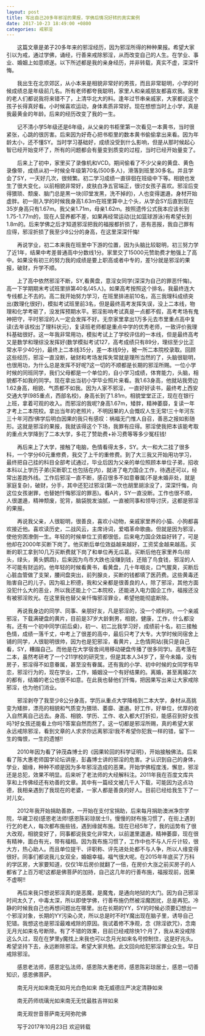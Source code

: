 ```yaml
---
layout: post
title: 写出自己20多年邪淫的果报，学佛后情况好转的真实案例
date: 2017-10-23 18:49:00 +0800
categories: 戒邪淫
---
```


　　这篇文章是弟子20多年来的邪淫经历，因为邪淫所得的种种果报。希望大家引以为戒，通过学佛，诵经，行善来戒除邪淫，从而改变自己的人生。在学业、事业、婚姻上如意顺遂。以下所述都是我的亲身经历，并非转载，真实不虚，深深忏悔。
　　我出生在北京郊区，从小本来是相貌非常好的男孩，而且非常聪明，小学的时候成绩总是年级前几名。所有老师都夸我聪明，家里人和亲戚朋友都喜欢我。家里的老人们都说我将来错不了，上清华北大的料。逢年过节串亲戚家，大家都说这个孩子长得真好看。小时候喜欢运动，身体素质非常好。现在想想当时上小学，真是我最黄金的年龄。后来的经历改变了我的一生。
　　记不清小学5年级还是6年级，从父亲的书柜里第一次看见一本黄书，当时很紧张，心跳的很厉害。后来因为好奇心把书柜里的数本黄书偷偷拿出来看。因为年龄太小，还不懂SY。当时学习基础好，成绩没受到什么影响，但是从那时候起心智已经开始变坏了，所有的问题都会有量变到质变的过程，当时已经开始量变了。
　　后来上了初中，家里买了录像机和VCD。期间偷看了不少父亲的黄盘、黄色录像带，成绩从初一时候全年级第70名(500多人)，滑落到班里30多名。并且学会了SY，一天好几次，很频繁。初二学习成绩一直徘徊在班级中下等。相貌也发生了很大变化，以前相貌非常好，皮肤白净五官端正，很讨女孩子喜欢。邪淫后变得猥琐、颓废、脑门总是黑一块(印堂发黑，洗不掉的)，人也变得邋遢，身材开始虚胖。初一刚入学的时候我身高1.63m在班里算中上个头，从学会SY后直到现在35岁身高只有1.67m。我父亲1.71m，母亲1.62m。按照遗传公式我本应该长到1.75-1.77m的，现在人营养都不差，如果再经常运动(比如篮球游泳)有希望长到1.8m的。后来学佛之后才知道邪淫把我的福报都折损了，恶有恶报，我自己罪有应得，邪淫折损了我至少8公分的身高，在这里深深忏悔!
　　再说学业，初二本来我在班里中下游的位置，因为头脑比较聪明，初三努力学了近1年，结果中考差普通高中分数线1分。家里交了15000元赞助费才勉强上了高中。如果没有初三的努力我的成绩是要上职高或者中专的，差1分就是邪淫的果报，破财，升学不顺。
　　上了高中依然邪淫不断，SY,看黄盘，意淫女同学(深深为自己的罪恶忏悔)。高一下学期期末考试班里排第40名(45人)。如果高考按照这个排名，我最终连大专线都上不去的。高二我开始努力学习，在班里排进前10名，高三我理科成绩突出(数理化很好)，模拟考试班里前3名，但是最终高考发挥失误，没上二本线，物理和化学考砸了，没发挥预期水平。邪淫影响考试真是一点都不假，高考考场有鬼神把守，平时邪淫的人一定会发挥不好。无奈家里拿出1万多元去市里重点高中复读(去年该校出了理科状元)，复读班老师都是重点中学的优秀老师，一致评价我理科基础很好。这一年我非常用功，模拟考试上了学校评估的一本线，但是最终高考又是数学和理综没发挥好(数学模拟考试127，高考成绩只有89分，理综至少比正常水平少40分)，最终上二本线35分，差一本线9分，被一所二本院校录取。回顾这些经历，邪淫一直没断，破财和考场发挥失常就是理所当然的了，头脑很聪明，也很用功，为什么总是发挥不好呢?这一切的不顺都是长期的邪淫所赐。一位小学时候的同班同学，我们父母都是一个单位的，自小学习成绩，体育能力，头脑，相貌都不如我的同学。现在拿出当初小学毕业照片来看。我1.63身高，他就站我旁边1.62身高，相貌、气质都不如我。因为人家不邪淫，一直好好读书，最终考上西安交通大学(985重点，西部名校)，身高长到了1.81m，相貌堂堂正正，现在在银行上班，拿着可观的收入。而邪淫的我呢?身高1.67m，矮胖，精神萎靡，复读一年才考上二本院校。拿出当年的老照片，不明因果的人会慨叹人生无常!三十年河东三十年河西!佛学后明白因果的我只有感叹：祸福无门惟人自召，善恶之报如影随形。这就是邪淫的果报，我就该得这个下场，我罪有应得。邪淫使我把本该能考取的重点大学降到了二本大学，多花了赞助费+补习费等等多少冤枉钱!
　　再后来上了大学，接触了电脑，色情看得太多，SY。大一和大二挂了很多科，一个学分60元重修费，我交了上千的重修费。到了大三我又开始用功学习，最终把自己挂的科目全部考试通过，毕业后因为父亲的单位照顾本单位子弟，招收本科以上学历子弟(买断职工也包括在内)，就进了电力国企工作，待遇还可以，经常出差跑外线。工作后邪淫一直不断，感召很多不如意眷属(不是未婚非处，就是家庭复杂)，破财，分手，其中还犯过邪淫(第一次也胡里胡涂没了，深深忏悔，向这位女孩谢罪，也替她忏悔邪淫的罪恶)。看A片，SY一直没断。工作也很不顺，人很邋遢，精神颓废，驼背，脑袋脱发油腻，一直被同事和领导讨厌，这都是邪淫的果报。
　　再说我父亲，人很聪明，很善良，喜欢小动物，亲戚家里养的小猫、小狗都喜欢接近他。喜欢读历史，二战风云，主席诗词，爱唱革命歌曲。但就是因为邪淫，使他穷困潦倒一生。年轻的时候单位工资都很低，后来电力国企效益好转了，可是他却在2000年买断下岗了。他买断后单位效益越来越好，工资奖金越来越高。买断的职工拿到10几万买断费就下岗了和单位再无瓜葛。买断后他在家里养鸟(棕头，绿头，黄头鹦鹉)，后来因为鸟市大跌也没赚到钱，还赔了鸟食钱，邪淫的人不可能有财运的。他年轻的时候看黄书，看黄盘，几十年咽炎，口气腥臭，买断后心脏血管做了支架，腰间盘突出，前列腺炎，买断的钱都填了医药费。这些黄毒还贻害自己的儿子。因为祖上积德，我和父亲都是很善良的人，除了邪淫，其他方面没犯什么大的恶业，所以我还能上个二本院校，还能进入电力国企工作，福报还没有被邪淫败光。在这里我也替父亲忏悔邪淫罪业，希望他能彻底断除。
　　再说我身边的同学、同事、亲朋好友，凡是邪淫的，没一个顺利的。一个亲戚邪淫，下载满硬盘的黄片，目前是37岁大龄剩男，相貌，健康，工作，什么都没有。还有一个初中同学(前后桌)，初一、初二比我学习好，成绩前十名，初三接触色情，成绩一落千丈，中考上了很差的高中，最后只考了大专。大学时候同宿舍上铺的同学，人很聪明很帅，因为也是犯邪淫，看黄片，上色情网站(我只是自己看，SY，糟蹋自己。而他是在大学宿舍间用移动硬盘传播了很多同学)。高考落在二本，虽然考研考了一个211学校的研究生，但是其本人34岁了，至今未婚，没有房子，邪淫得不如意眷属，甚至没有眷属。还有我的小学、初中时候的女同学有早恋，邪淫行为的，现在学业，工作，婚姻没一个有好结果的。离婚，甚至离婚2次的都有，结婚的老公也很不如意。在此我也替他们忏悔，把因果写出来让大家戒除邪淫，也为他们消业。
　　邪淫剥夺了我至少8公分身高，学历从重点大学降格到二本大学，身材从高挑变为矮胖，漂亮的相貌和气质变为猥琐、萎靡、邋遢。好工作，好单位，优厚的收入自然离自己远去。身高、相貌、学历、工作、收入都大打折扣，能感召到好女孩吗?好女孩还能看上你吗?答案自然而然了。这一切都是邪淫所赐，真的希望大家永远戒除邪淫，看到文章的人求求你远离邪淫!我不希望你犯我一样的错，留下一生的悔恨，一生的遗憾!!
　　2010年因为看了钟茂森博士的《因果轮回的科学证明》，开始接触佛法。后来看了陈大惠老师国学论坛讲座，彭鑫博士讲的邪淫的危害。才认识到自己的身体，学业，姻缘，种种不顺是因为多年邪淫造成的恶果。开始学佛程度浅，懈怠，邪淫还是总犯，效果不明显。后来听了老法师的大经解科注。2011年我在百度文库共享和上传佛经还有劝善的文章。其中有一篇经文被几千人下载，可能因为这点功德，我相亲遇到了我现在的老婆，一家人都是善良的好人。目前已经给我生下了一对儿女。
　　2012年我开始捐助善款，一开始在支付宝捐助，后来每月捐助澳洲净宗学院，华藏卫视(感恩老法师!感恩陈彩琼居士!)，慢慢的财布施习惯了，在街上遇到行乞的老人，每次都布施些钱，遇到缘就布施。现在已经5年了，我的运势有了很大改观，相貌变好了，同事都说我变化非常大，以前邋里邋遢，精神萎靡，现在很有精神，面白有光，带有福相。因为我布施习惯了，工作中也不与人斤斤计较，很大方，热心助人。而且单位提干、评职称、评先进处处都不与人争，所以人缘变得很好。同事们都说我儿女双全，婚姻幸福，福气很大呢。在2015年年底买了万科的学区房，大家要知道，仅仅1年后房价就翻了一倍，在房价大涨之前买房子的人都省了上百万呢!这都是佛菩萨的加持，自己这几年的行善布施，福报现前，因果不虚啊!!
　　再后来我只想说邪淫真的是恶魔，是魔鬼，是通向地狱的大门。因为自己邪淫时间太久了，中毒太深，所以即使学佛，行善布施仍然被淫魔困扰，总是再犯。冷静的时候我自己也再想问题出在哪里。出在长期的YY，SY的时候必须要幻想出一个邪淫对象，长期的YY污染心灵，所以总是时不时Y魔出现在脑子里，诱导自己犯错。我想这也是邪淫最难戒除的原因。我试着修不净观，念《除淫欲咒》，念南无月光如来名号断除。有了不错的效果，目前已经戒除快1个月了，我从来没戒除这么久过，现在在梦里y魔找上来我也可以念月光如来名号控制住，这是好兆头。希望坚持下去，永远断除邪淫。希望大家共勉。此文回向给犯邪淫罪业众生。早日戒除邪淫。
　　感恩老法师，感恩定弘法师，感恩陈大惠老师，感恩陈彩琼居士，感恩一切善知识，感恩佛菩萨。
　　南无月光如来南无如月光白色如来 南无威德庄严决定清静如来
　　南无药师琉璃光如来南无无忧最胜吉祥如来
　　南无观世音菩萨南无阿弥陀佛
　　写于2017年10月23日 欢迎转载